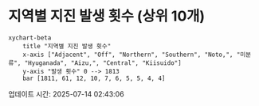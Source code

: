 # 지역별 지진 발생 횟수 (상위 10개)

```mermaid
xychart-beta
    title "지역별 지진 발생 횟수"
    x-axis ["Adjacent", "Off", "Northern", "Southern", "Noto,", "미분류", "Hyuganada", "Aizu,", "Central", "Kiisuido"]
    y-axis "발생 횟수" 0 --> 1813
    bar [1811, 61, 12, 10, 7, 6, 5, 5, 4, 4]
```

업데이트 시간: 2025-07-14 02:43:06
